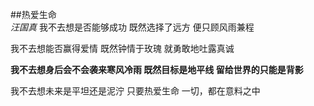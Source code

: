 ##热爱生命  
*汪国真*
我不去想是否能够成功
既然选择了远方
便只顾风雨兼程

我不去想能否赢得爱情
既然钟情于玫瑰
就勇敢地吐露真诚

**我不去想身后会不会袭来寒风冷雨
既然目标是地平线
留给世界的只能是背影**

我不去想未来是平坦还是泥泞
只要热爱生命
一切，都在意料之中
